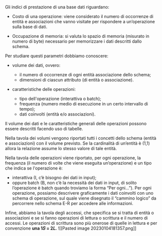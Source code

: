 Gli indici di prestazione di una base dati riguardano: 
- Costo di una operazione: 
	viene considerato il numero di occorrenze di entità e associazioni che vanno visitate per rispondere a un’operazione sulla base di dati. 
	
- Occupazione di memoria: 
	si valuta lo spazio di memoria (misurato in numero di byte) necessario per memorizzare i dati descritti dallo schema.

Per studiare questi parametri dobbiamo conoscere: 
- volume dei dati, ovvero: 
	- il numero di occorrenze di ogni entità associazione dello schema; 
	- dimensioni di ciascun attributo (di entità o associazione). 
	
- caratteristiche delle operazioni: 
	- tipo dell'operazione (interattiva o batch); 
	- frequenza (numero medio di esecuzione in un certo intervallo di tempo); 
	- dati coinvolti (entità e/o associazioni).

Il volume dei dati e le caratteristiche generali delle operazioni possono essere descritti facendo uso di tabelle.

Nella tavola dei volumi vengono riportati tutti i concetti dello schema (entità e associazioni) con il volume previsto. 
Se la cardinalità di un’entità è (1,1) allora la relazione assume lo stesso valore di tale entità.

Nella tavola delle operazioni viene riportato, per ogni operazione, la frequenza (il numero di volte che viene eseguita un’operazione) e un tipo che indica se l'operazione è: 
- interattiva 
	(I, c’è bisogno dei dati in input); 
- oppure batch 
	(B, non c’è la necessità dei dati in input, di solito l’operazione è batch quando troviamo la forma “Per ogni…”). 
Per ogni operazione, possiamo descrivere graficamente i dati coinvolti con uno schema di operazione, sul quale viene disegnato il “cammino logico” da percorrere nello schema E-R per accedere alle informazioni.

Infine, abbiamo la tavola degli accessi, che specifica se si tratta di entità o associazioni e se si fanno operazioni di lettura o scrittura e il numero di accessi. Le operazioni di scrittura sono più onerose di quelle in lettura e per convenzione **una 1𝑆 = 2𝐿.**
![[Pasted image 20230104181357.png]]

